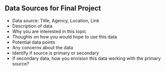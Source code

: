 ## Data Sources for Final Project
- Data source: Title, Agency, Location, Link
- Description of data
- Why you are interested in this topic
- Thoughts on how you would hope to use this data
- Potential data points
- Any concerns about the data
- Identify if source is primary or secondary
- If secondary data, how you envision this data working with the primary source?
